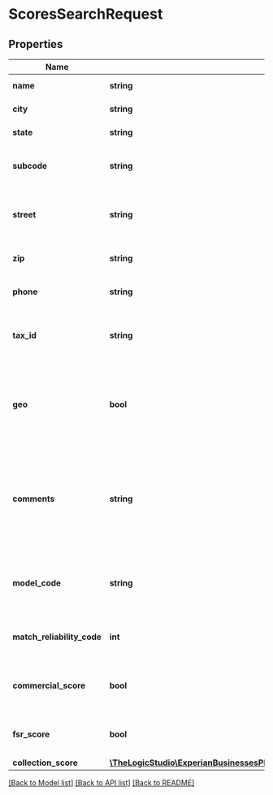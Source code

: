 # ScoresSearchRequest

## Properties
Name | Type | Description | Notes
------------ | ------------- | ------------- | -------------
**name** | **string** | Business name (required) | [default to 'Experian']
**city** | **string** | Business city | [default to 'Costa Mesa']
**state** | **string** | Business state code (e.g. CA) | [default to 'CA']
**subcode** | **string** | Your Experian account subcode for billing purposes | [default to '0586548']
**street** | **string** | Current street address of the business, include suite number if applicable | [optional] [default to '475 ANTON BLVD']
**zip** | **string** | 5-digit zip code | [optional] [default to '92626']
**phone** | **string** | 10-digit phone number | [optional] [default to '9495673800']
**tax_id** | **string** | 9-digit federal tax ID or Employer Identification Number | [optional] [default to '176970333']
**geo** | **bool** | If true, businessGeocode data will be returned. If geo is omitted or false, the response will not include geo data | [optional] [default to true]
**comments** | **string** | Optionally, you can send a comment along with your request; and the comment will be returned with your response. Useful for your internal ID tracking | [optional] [default to 'testing']
**model_code** | **string** | Optional field used only when your subcode is configured for a custom or legacy risk model | [optional] [default to '000254']
**match_reliability_code** | **int** | Your desired Match Reliability Code threshold. The default is 96 | [optional] [default to 90]
**commercial_score** | **bool** | If true, receive the commercial score that has been configured for your subcode | [optional] [default to true]
**fsr_score** | **bool** | If true, receive the Financial Stability Risk score | [optional] [default to true]
**collection_score** | [**\TheLogicStudio\ExperianBusinessesPHP\Model\ScoresSearchRequestCollectionScore**](ScoresSearchRequestCollectionScore.md) |  | [optional] 

[[Back to Model list]](../README.md#documentation-for-models) [[Back to API list]](../README.md#documentation-for-api-endpoints) [[Back to README]](../README.md)


